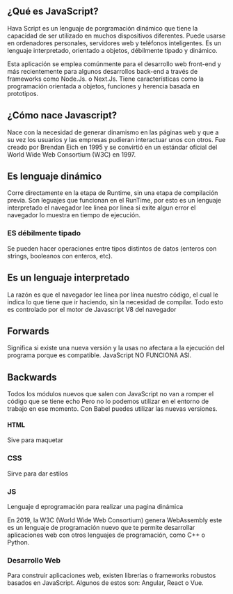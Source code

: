 ## ¿Qué es JavaScript?

Hava Script es un lenguaje de porgramación dinámico que tiene la capacidad de ser utilizado en muchos dispositivos diferentes.  Puede usarse en ordenadores personales, servidores web y teléfonos inteligentes. Es un lenguaje interpretado, orientado a objetos, débilmente tipado y dinámico.

Esta aplicación se emplea comúnmente para el desarrollo web front-end y más recientemente para algunos desarrollos back-end a través de frameworks como Node.Js. o Next.Js. Tiene características como la programación orientada a objetos, funciones y herencia basada en prototipos.

## ¿Cómo nace Javascript?
Nace con la necesidad de generar dinamismo en las páginas web y que a su vez los usuarios y las empresas pudieran interactuar unos con otros. Fue creado por Brendan Eich en 1995 y se convirtió en un estándar oficial del World Wide Web Consortium (W3C) en 1997.


## Es lenguaje dinámico
Corre directamente en la etapa de Runtime, sin una etapa de compilación previa. Son leguajes que funcionan en el RunTime, por esto es un lenguaje interpretado el navegador lee linea por linea si exite algun error el navegador lo muestra en tiempo de ejecución.

### ES débilmente tipado
Se pueden hacer operaciones entre tipos distintos de datos (enteros con strings, booleanos con enteros, etc).

## Es un lenguaje interpretado
La razón es que el navegador lee línea por línea nuestro código, el cual le indica lo que tiene que ir haciendo, sin la necesidad de compilar. Todo esto es controlado por el motor de Javascript V8 del navegador

## Forwards
Significa si existe una nueva versión y la usas no afectara a la ejecución del programa porque es compatible. JavaScript NO FUNCIONA ASI.

## Backwards
Todos los módulos nuevos que salen con JavaScript no van a romper el código que se tiene echo Pero no lo podemos utilizar en el entorno de trabajo en ese momento. Con Babel puedes utilizar las nuevas versiones.


#### HTML
Sive para maquetar
### CSS
Sirve para dar estilos
### JS
Lenguaje d eprogramación para realizar una pagina dinámica

En 2019, la W3C (World Wide Web Consortium) genera WebAssembly este es un lenguaje de programación nuevo que te permite desarrollar aplicaciones web con otros lenguajes de programación, como C++ o Python.

### Desarrollo Web
Para construir aplicaciones web, existen librerías o frameworks robustos basados en JavaScript. Algunos de estos son: Angular, React o Vue.


